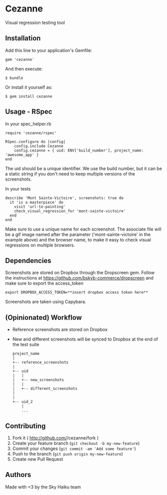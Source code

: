 # Cezanne

Visual regression testing tool

## Installation

Add this line to your application's Gemfile:

    gem 'cezanne'

And then execute:

    $ bundle

Or install it yourself as:

    $ gem install cezanne

## Usage - RSpec

In your spec_helper.rb
    
    require 'cezanne/rspec'
    
    RSpec.configure do |config|
        config.include Cezanne
        config.cezanne = { uid: ENV['build_number'], project_name: 'awesome_app' }
    end

The uid should be a unique identifier. We use the build number, but it can be a static string if you don't need
to keep multiple versions of the screenshots.

In your tests

    
    describe 'Mont Sainte-Victoire', screenshots: true do
      it 'is a masterpiece' do
        visit 'url-to-painting'
        check_visual_regression_for 'mont-sainte-victoire'
      end
    end

Make sure to use a unique name for each screenshot. 
The associate file will be a gif image named after the parameter ('mont-sainte-victoire' in the example above)
and the browser name, to make it easy to check visual regressions on multiple browsers.

## Dependencies

Screenshots are stored on Dropbox through the Dropscreen gem. Follow the instructions at https://github.com/bskyb-commerce/dropscreen and make sure to export the access_token

    export DROPBOX_ACCESS_TOKEN=**insert dropbox access token here**

Screenshots are taken using Capybara.

## (Opinionated) Workflow

* Reference screenshots are stored on Dropbox
* New and different screenshots will be synced to Dropbox at the end of the test suite 


    ```
    project_name
    |
    +-- reference_screenshots
    |
    +-- uid
    |   |
    |   +-- new_screenshots
    |   |
    |   +-- different_screenshots
    |
    |
    +-- uid_2
        |
        ...
    ```

## Contributing

1. Fork it ( http://github.com/<my-github-username>/cezanne/fork )
2. Create your feature branch (`git checkout -b my-new-feature`)
3. Commit your changes (`git commit -am 'Add some feature'`)
4. Push to the branch (`git push origin my-new-feature`)
5. Create new Pull Request

## Authors

Made with <3 by the Sky Haiku team
